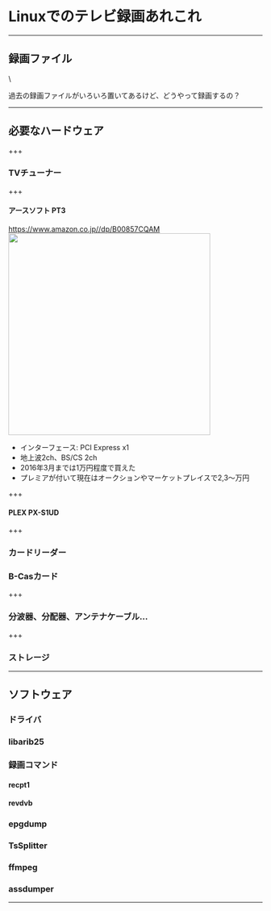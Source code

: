 # Linuxでのテレビ録画あれこれ

---

## 録画ファイル
\\

過去の録画ファイルがいろいろ置いてあるけど、どうやって録画するの？

---

## 必要なハードウェア
+++
### TVチューナー
+++
#### アースソフト PT3
https://www.amazon.co.jp//dp/B00857CQAM
<img src="https://images-na.ssl-images-amazon.com/images/I/81LCWH7LYIL._SL1500_.jpg" width="400">

- インターフェース: PCI Express x1
- 地上波2ch、BS/CS 2ch
- 2016年3月までは1万円程度で買えた
- プレミアが付いて現在はオークションやマーケットプレイスで2,3～万円

+++
#### PLEX PX-S1UD
+++

### カードリーダー

### B-Casカード

+++

### 分波器、分配器、アンテナケーブル...

+++

### ストレージ

---

## ソフトウェア
### ドライバ
### libarib25
### 録画コマンド
#### recpt1
#### revdvb
### epgdump
### TsSplitter
### ffmpeg
### assdumper

---
